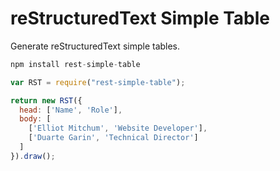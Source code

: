 # reStructuredText Simple Table

Generate reStructuredText simple tables.

```javascript
npm install rest-simple-table
```

```javascript
var RST = require("rest-simple-table");

return new RST({
  head: ['Name', 'Role'],
  body: [
    ['Elliot Mitchum', 'Website Developer'],
    ['Duarte Garin', 'Technical Director']
  ]
}).draw();
```